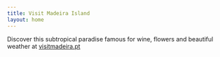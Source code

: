 ```yaml
---
title: Visit Madeira Island
layout: home
---
```


Discover this subtropical paradise famous for wine, flowers and beautiful weather at [visitmadeira.pt](http://www.visitmadeira.pt/en-gb/)

